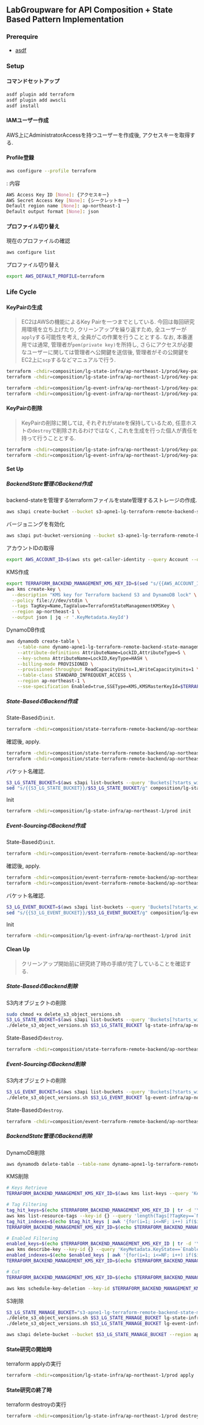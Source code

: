 ## LabGroupware for API Composition + State Based Pattern Implementation

### Prerequire
- [asdf](./setup_asdf.md)


### Setup
#### コマンドセットアップ
``` sh
asdf plugin add terraform
asdf plugin add awscli
asdf install
```
#### IAMユーザー作成
AWS上にAdministratorAccessを持つユーザーを作成後, アクセスキーを取得する.
#### Profile登録
``` sh
aws configure --profile terraform
```
: 内容
``` sh
AWS Access Key ID [None]: {アクセスキー}
AWS Secret Access Key [None]: {シークレットキー}
Default region name [None]: ap-northeast-1
Default output format [None]: json
```
#### プロファイル切り替え
現在のプロファイルの確認
``` sh
aws configure list
```
プロファイル切り替え
``` sh
export AWS_DEFAULT_PROFILE=terraform
```

### Life Cycle

#### KeyPairの生成
> EC2はAWSの機能によるKey Pairを一つまでとしている.
> 今回は毎回研究用環境を立ち上げたり, クリーンアップを繰り返すため, 全ユーザーが`apply`する可能性を考え, 全員がこの作業を行うこととする.
> なお, 本番運用では通常, 管理者が`pem(private key)`を所持し, さらにアクセスが必要なユーザーに関しては管理者へ公開鍵を送信後, 管理者がその公開鍵をEC2上に`scp`するなどマニュアルで行う.
``` sh
terraform -chdir=composition/lg-state-infra/ap-northeast-1/prod/key-pair init
terraform -chdir=composition/lg-state-infra/ap-northeast-1/prod/key-pair apply

terraform -chdir=composition/lg-event-infra/ap-northeast-1/prod/key-pair init
terraform -chdir=composition/lg-event-infra/ap-northeast-1/prod/key-pair apply
```
#### KeyPairの削除
> KeyPairの削除に関しては, それぞれがstateを保持しているため, 任意ホストの`destroy`で削除されるわけではなく, これを生成を行った個人が責任を持って行うこととする.
``` sh
terraform -chdir=composition/lg-state-infra/ap-northeast-1/prod/key-pair destroy
terraform -chdir=composition/lg-event-infra/ap-northeast-1/prod/key-pair destroy
```

#### Set Up
##### BackendState管理のBackend作成
backend-stateを管理するterraformファイルをstate管理するストレージの作成.
``` sh
aws s3api create-bucket --bucket s3-apne1-lg-terraform-remote-backend-state-management --region ap-northeast-1 --create-bucket-configuration LocationConstraint=ap-northeast-1
```
バージョニングを有効化
``` sh
aws s3api put-bucket-versioning --bucket s3-apne1-lg-terraform-remote-backend-state-management --versioning-configuration Status=Enabled --region ap-northeast-1
```
アカウントIDの取得
``` sh
export AWS_ACCOUNT_ID=$(aws sts get-caller-identity --query Account --output text)
```
KMS作成
``` sh
export TERRAFORM_BACKEND_MANAGEMENT_KMS_KEY_ID=$(sed "s/{{AWS_ACCOUNT_ID}}/$AWS_ACCOUNT_ID/g" kms_policy.json | \
aws kms create-key \
  --description "KMS key for Terraform backend S3 and DynamoDB lock" \
  --policy file:///dev/stdin \
  --tags TagKey=Name,TagValue=TerraformStateManagementKMSKey \
  --region ap-northeast-1 \
  --output json | jq -r '.KeyMetadata.KeyId')
```
DynamoDB作成
``` sh
aws dynamodb create-table \
    --table-name dynamo-apne1-lg-terraform-remote-backend-state-management-lock \
    --attribute-definitions AttributeName=LockID,AttributeType=S \
    --key-schema AttributeName=LockID,KeyType=HASH \
    --billing-mode PROVISIONED \
    --provisioned-throughput ReadCapacityUnits=1,WriteCapacityUnits=1 \
    --table-class STANDARD_INFREQUENT_ACCESS \
    --region ap-northeast-1 \
    --sse-specification Enabled=true,SSEType=KMS,KMSMasterKeyId=$TERRAFORM_BACKEND_MANAGEMENT_KMS_KEY_ID
```

##### State-BasedのBackend作成
State-Basedの`init`.
``` sh
terraform -chdir=composition/state-terraform-remote-backend/ap-northeast-1/prod/ init
```
確認後, apply.
``` sh
terraform -chdir=composition/state-terraform-remote-backend/ap-northeast-1/prod/ plan
terraform -chdir=composition/state-terraform-remote-backend/ap-northeast-1/prod/ apply -auto-approve
```
バケット名確認.
``` sh
S3_LG_STATE_BUCKET=$(aws s3api list-buckets --query 'Buckets[?starts_with(Name, `s3-apne1-lg-state-prod-terraform-backend`)].Name | [0]' --output text)
sed "s/{{S3_LG_STATE_BUCKET}}/$S3_LG_STATE_BUCKET/g" composition/lg-state-infra/ap-northeast-1/prod/backend.tf.template > composition/lg-state-infra/ap-northeast-1/prod/backend.tf
```
Init
``` sh
terraform -chdir=composition/lg-state-infra/ap-northeast-1/prod init
```
##### Event-SourcingのBackend作成
State-Basedの`init`.
``` sh
terraform -chdir=composition/event-terraform-remote-backend/ap-northeast-1/prod/ init
```
確認後, apply.
``` sh
terraform -chdir=composition/event-terraform-remote-backend/ap-northeast-1/prod/ plan
terraform -chdir=composition/event-terraform-remote-backend/ap-northeast-1/prod/ apply -auto-approve
```
バケット名確認.
``` sh
S3_LG_EVENT_BUCKET=$(aws s3api list-buckets --query 'Buckets[?starts_with(Name, `s3-apne1-lg-event-prod-terraform-backend`)].Name | [0]' --output text)
sed "s/{{S3_LG_EVENT_BUCKET}}/$S3_LG_EVENT_BUCKET/g" composition/lg-event-infra/ap-northeast-1/prod/backend.tf.template > composition/lg-event-infra/ap-northeast-1/prod/backend.tf
```
Init
``` sh
terraform -chdir=composition/lg-event-infra/ap-northeast-1/prod init
```

#### Clean Up
> クリーンアップ開始前に研究終了時の手順が完了していることを確認する.
##### State-BasedのBackend削除
S3内オブジェクトの削除
``` sh
sudo chmod +x delete_s3_object_versions.sh
S3_LG_STATE_BUCKET=$(aws s3api list-buckets --query 'Buckets[?starts_with(Name, `s3-apne1-lg-state-prod-terraform-backend`)].Name | [0]' --output text)
./delete_s3_object_versions.sh $S3_LG_STATE_BUCKET lg-state-infra/ap-northeast-1/prod/terraform.tfstate
```
State-Basedの`destroy`.
``` sh
terraform -chdir=composition/state-terraform-remote-backend/ap-northeast-1/prod/ destroy
```

##### Event-SourcingのBackend削除
S3内オブジェクトの削除
``` sh
S3_LG_EVENT_BUCKET=$(aws s3api list-buckets --query 'Buckets[?starts_with(Name, `s3-apne1-lg-event-prod-terraform-backend`)].Name | [0]' --output text)
./delete_s3_object_versions.sh $S3_LG_EVENT_BUCKET lg-event-infra/ap-northeast-1/prod/terraform.tfstate
```
State-Basedの`destroy`.
``` sh
terraform -chdir=composition/event-terraform-remote-backend/ap-northeast-1/prod/ destroy
```
##### BackendState管理のBackend削除
DynamoDB削除
``` sh
aws dynamodb delete-table --table-name dynamo-apne1-lg-terraform-remote-backend-state-management-lock --region ap-northeast-1
```
KMS削除
``` sh
# Keys Retrieve
TERRAFORM_BACKEND_MANAGEMENT_KMS_KEY_ID=$(aws kms list-keys --query 'Keys[*].KeyId' --output text | tr '\t' ' ')

# Tag Filtering
tag_hit_keys=$(echo $TERRAFORM_BACKEND_MANAGEMENT_KMS_KEY_ID | tr -d '\n' | xargs -I{} -d ' ' \
aws kms list-resource-tags --key-id {} --query 'length(Tags[?TagKey==`Name` && TagValue==`TerraformStateManagementKMSKey`])')
tag_hit_indexes=$(echo $tag_hit_keys | awk '{for(i=1; i<=NF; i++) if($i != 0) print i}' | xargs)
TERRAFORM_BACKEND_MANAGEMENT_KMS_KEY_ID=$(echo $TERRAFORM_BACKEND_MANAGEMENT_KMS_KEY_ID | awk -v indices="$tag_hit_indexes" '{split(indices, idx, " "); for(i in idx) printf $idx[i]" "}')

# Enabled Filtering
enabled_keys=$(echo $TERRAFORM_BACKEND_MANAGEMENT_KMS_KEY_ID | tr -d '\n' | xargs -I{} -d ' ' \
aws kms describe-key --key-id {} --query 'KeyMetadata.KeyState==`Enabled`' --output text | sed 's/False/0/g; s/True/1/g')
enabled_indexes=$(echo $enabled_keys | awk '{for(i=1; i<=NF; i++) if($i != 0) print i}' | xargs)
TERRAFORM_BACKEND_MANAGEMENT_KMS_KEY_ID=$(echo $TERRAFORM_BACKEND_MANAGEMENT_KMS_KEY_ID | awk -v indices="$enabled_indexes" '{split(indices, idx, " "); for(i in idx) printf $idx[i]" "}')

# Cut
TERRAFORM_BACKEND_MANAGEMENT_KMS_KEY_ID=$(echo $TERRAFORM_BACKEND_MANAGEMENT_KMS_KEY_ID | cut -d' ' -f1)

aws kms schedule-key-deletion --key-id $TERRAFORM_BACKEND_MANAGEMENT_KMS_KEY_ID --pending-window-in-days 7 --region ap-northeast-1
```
S3削除
``` sh
S3_LG_STATE_MANAGE_BUCKET="s3-apne1-lg-terraform-remote-backend-state-management"
./delete_s3_object_versions.sh $S3_LG_STATE_MANAGE_BUCKET lg-state-infra/ap-northeast-1/prod/terraform.tfstate
./delete_s3_object_versions.sh $S3_LG_STATE_MANAGE_BUCKET lg-event-infra/ap-northeast-1/prod/terraform.tfstate

aws s3api delete-bucket --bucket $S3_LG_STATE_MANAGE_BUCKET --region ap-northeast-1
```

#### State研究の開始時
terraform applyの実行
``` sh
terraform -chdir=composition/lg-state-infra/ap-northeast-1/prod apply
```

#### State研究の終了時
terraform destroyの実行
``` sh
terraform -chdir=composition/lg-state-infra/ap-northeast-1/prod destroy
```
